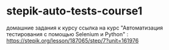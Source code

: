 # stepik-auto-tests-course1
домашние задания к курсу
cсылка на курс "Автоматизация тестирования с помощью Selenium и Python" :
https://stepik.org/lesson/187065/step/7?unit=161976
